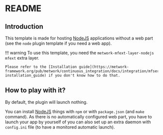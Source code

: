 # README

## Introduction

This template is made for hosting [NodeJS](https://nodejs.org) applications
without a web part (see the `node` plugin template if you need a web app).

!!! warning
    To use this template, you need the `metwork-mfext-layer-nodejs` `mfext` extra layer.

    Please refer to the [Installation guide](https://metwork-framework.org/pub/metwork/continuous_integration/docs/integration/mfserv/100-installation_guide) if you don't know how to do that.

## How to play with it?

By default, the plugin will launch nothing.

You can install [NodeJS](https://nodejs.org) things with `npm` or with `package.json` (and `make` command). As there is no automatically configured web part, you have to launch your app by yourself of you can also set up an extra daemon with `config.ini` file (to have a monitored automatic launch).
